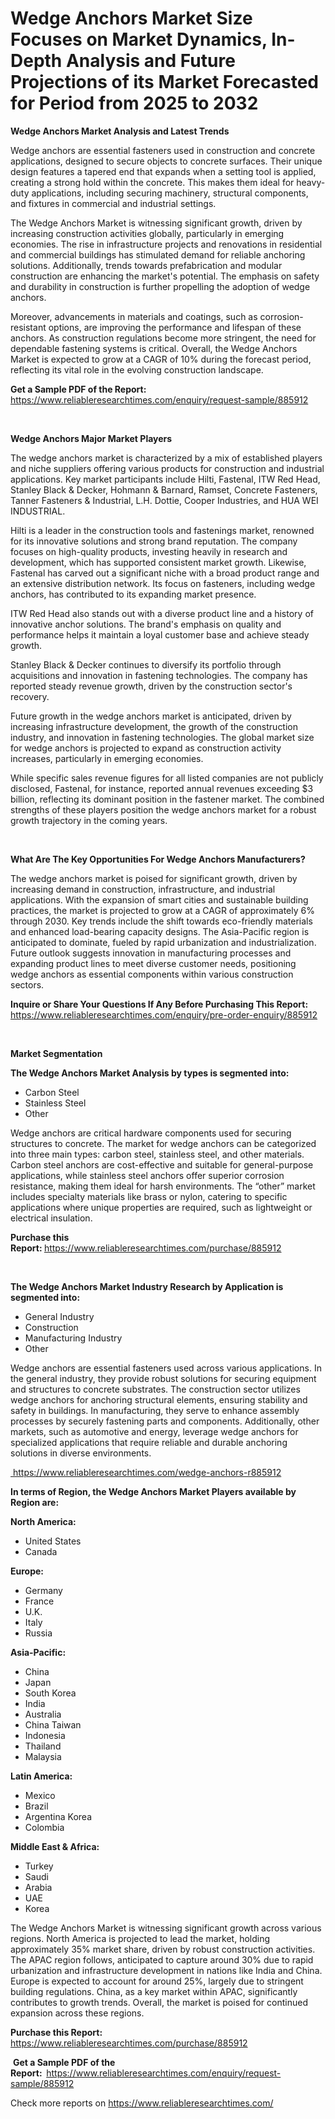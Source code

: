 <p><h1>Wedge Anchors Market Size Focuses on Market Dynamics, In-Depth Analysis and Future Projections of its Market Forecasted for Period from 2025 to 2032</h1></p><p><strong>Wedge Anchors Market Analysis and Latest Trends</strong></p>
<p><p>Wedge anchors are essential fasteners used in construction and concrete applications, designed to secure objects to concrete surfaces. Their unique design features a tapered end that expands when a setting tool is applied, creating a strong hold within the concrete. This makes them ideal for heavy-duty applications, including securing machinery, structural components, and fixtures in commercial and industrial settings.</p><p>The Wedge Anchors Market is witnessing significant growth, driven by increasing construction activities globally, particularly in emerging economies. The rise in infrastructure projects and renovations in residential and commercial buildings has stimulated demand for reliable anchoring solutions. Additionally, trends towards prefabrication and modular construction are enhancing the market's potential. The emphasis on safety and durability in construction is further propelling the adoption of wedge anchors.</p><p>Moreover, advancements in materials and coatings, such as corrosion-resistant options, are improving the performance and lifespan of these anchors. As construction regulations become more stringent, the need for dependable fastening systems is critical. Overall, the Wedge Anchors Market is expected to grow at a CAGR of 10% during the forecast period, reflecting its vital role in the evolving construction landscape.</p></p>
<p><strong>Get a Sample PDF of the Report:&nbsp;</strong> <a href="https://www.reliableresearchtimes.com/enquiry/request-sample/885912?utm_campaign=2771&utm_medium=2&utm_source=Github&utm_content=ia&utm_term=10042025&utm_id=wedge-anchors">https://www.reliableresearchtimes.com/enquiry/request-sample/885912</a></p>
<p>&nbsp;</p>
<p><strong>Wedge Anchors Major Market Players</strong></p>
<p><p>The wedge anchors market is characterized by a mix of established players and niche suppliers offering various products for construction and industrial applications. Key market participants include Hilti, Fastenal, ITW Red Head, Stanley Black & Decker, Hohmann & Barnard, Ramset, Concrete Fasteners, Tanner Fasteners & Industrial, L.H. Dottie, Cooper Industries, and HUA WEI INDUSTRIAL.</p><p>Hilti is a leader in the construction tools and fastenings market, renowned for its innovative solutions and strong brand reputation. The company focuses on high-quality products, investing heavily in research and development, which has supported consistent market growth. Likewise, Fastenal has carved out a significant niche with a broad product range and an extensive distribution network. Its focus on fasteners, including wedge anchors, has contributed to its expanding market presence.</p><p>ITW Red Head also stands out with a diverse product line and a history of innovative anchor solutions. The brand's emphasis on quality and performance helps it maintain a loyal customer base and achieve steady growth.</p><p>Stanley Black & Decker continues to diversify its portfolio through acquisitions and innovation in fastening technologies. The company has reported steady revenue growth, driven by the construction sector's recovery.</p><p>Future growth in the wedge anchors market is anticipated, driven by increasing infrastructure development, the growth of the construction industry, and innovation in fastening technologies. The global market size for wedge anchors is projected to expand as construction activity increases, particularly in emerging economies.</p><p>While specific sales revenue figures for all listed companies are not publicly disclosed, Fastenal, for instance, reported annual revenues exceeding $3 billion, reflecting its dominant position in the fastener market. The combined strengths of these players position the wedge anchors market for a robust growth trajectory in the coming years.</p></p>
<p>&nbsp;</p>
<p><strong>What Are The Key Opportunities For Wedge Anchors Manufacturers?</strong></p>
<p><p>The wedge anchors market is poised for significant growth, driven by increasing demand in construction, infrastructure, and industrial applications. With the expansion of smart cities and sustainable building practices, the market is projected to grow at a CAGR of approximately 6% through 2030. Key trends include the shift towards eco-friendly materials and enhanced load-bearing capacity designs. The Asia-Pacific region is anticipated to dominate, fueled by rapid urbanization and industrialization. Future outlook suggests innovation in manufacturing processes and expanding product lines to meet diverse customer needs, positioning wedge anchors as essential components within various construction sectors.</p></p>
<p><strong>Inquire or Share Your Questions If Any Before Purchasing This Report:</strong> <a href="https://www.reliableresearchtimes.com/enquiry/pre-order-enquiry/885912?utm_campaign=2771&utm_medium=2&utm_source=Github&utm_content=ia&utm_term=10042025&utm_id=wedge-anchors">https://www.reliableresearchtimes.com/enquiry/pre-order-enquiry/885912</a></p>
<p>&nbsp;</p>
<p><strong>Market Segmentation</strong></p>
<p><strong>The Wedge Anchors Market Analysis by types is segmented into:</strong></p>
<p><ul><li>Carbon Steel</li><li>Stainless Steel</li><li>Other</li></ul></p>
<p><p>Wedge anchors are critical hardware components used for securing structures to concrete. The market for wedge anchors can be categorized into three main types: carbon steel, stainless steel, and other materials. Carbon steel anchors are cost-effective and suitable for general-purpose applications, while stainless steel anchors offer superior corrosion resistance, making them ideal for harsh environments. The “other” market includes specialty materials like brass or nylon, catering to specific applications where unique properties are required, such as lightweight or electrical insulation.</p></p>
<p><strong>Purchase this Report:&nbsp;</strong><a href="https://www.reliableresearchtimes.com/purchase/885912?utm_campaign=2771&utm_medium=2&utm_source=Github&utm_content=ia&utm_term=10042025&utm_id=wedge-anchors">https://www.reliableresearchtimes.com/purchase/885912</a></p>
<p>&nbsp;</p>
<p><strong>The Wedge Anchors Market Industry Research by Application is segmented into:</strong></p>
<p><ul><li>General Industry</li><li>Construction</li><li>Manufacturing Industry</li><li>Other</li></ul></p>
<p><p>Wedge anchors are essential fasteners used across various applications. In the general industry, they provide robust solutions for securing equipment and structures to concrete substrates. The construction sector utilizes wedge anchors for anchoring structural elements, ensuring stability and safety in buildings. In manufacturing, they serve to enhance assembly processes by securely fastening parts and components. Additionally, other markets, such as automotive and energy, leverage wedge anchors for specialized applications that require reliable and durable anchoring solutions in diverse environments.</p></p>
<p><a href="https://www.reliableresearchtimes.com/wedge-anchors-r885912?utm_campaign=2771&utm_medium=2&utm_source=Github&utm_content=ia&utm_term=10042025&utm_id=wedge-anchors">&nbsp;https://www.reliableresearchtimes.com/wedge-anchors-r885912</a></p>
<p><strong>In terms of Region, the Wedge Anchors Market Players available by Region are:</strong></p>
<p>
    <p> <strong> North America: </strong>
        <ul>
            <li>United States</li>
            <li>Canada</li>
        </ul>
        </p> 
    <p> <strong> Europe: </strong>
        <ul>
            <li>Germany</li>
            <li>France</li>
            <li>U.K.</li>
            <li>Italy</li>
            <li>Russia</li>
        </ul>
        </p> 
    <p> <strong> Asia-Pacific: </strong>
        <ul>
            <li>China</li>
            <li>Japan</li>
            <li>South Korea</li>
            <li>India</li>
            <li>Australia</li>
            <li>China Taiwan</li>
            <li>Indonesia</li>
            <li>Thailand</li>
            <li>Malaysia</li>
        </ul>
        </p> 
    <p> <strong> Latin America: </strong>
        <ul>
            <li>Mexico</li>
            <li>Brazil</li>
            <li>Argentina Korea</li>
            <li>Colombia</li>
        </ul>
        </p> 
    <p> <strong> Middle East & Africa: </strong>
        <ul>
            <li>Turkey</li>
            <li>Saudi</li>
            <li>Arabia</li>
            <li>UAE</li>
            <li>Korea</li>
        </ul>
    </p>
    </p>
<p><p>The Wedge Anchors Market is witnessing significant growth across various regions. North America is projected to lead the market, holding approximately 35% market share, driven by robust construction activities. The APAC region follows, anticipated to capture around 30% due to rapid urbanization and infrastructure development in nations like India and China. Europe is expected to account for around 25%, largely due to stringent building regulations. China, as a key market within APAC, significantly contributes to growth trends. Overall, the market is poised for continued expansion across these regions.</p></p>
<p><strong>Purchase this Report: </strong><a href="https://www.reliableresearchtimes.com/purchase/885912?utm_campaign=2771&utm_medium=2&utm_source=Github&utm_content=ia&utm_term=10042025&utm_id=wedge-anchors">https://www.reliableresearchtimes.com/purchase/885912</a></p>
<p>&nbsp;<strong>Get a Sample PDF of the Report:&nbsp;&nbsp;</strong><a href="https://www.reliableresearchtimes.com/enquiry/request-sample/885912?utm_campaign=2771&utm_medium=2&utm_source=Github&utm_content=ia&utm_term=10042025&utm_id=wedge-anchors">https://www.reliableresearchtimes.com/enquiry/request-sample/885912</a></p>
<p><strong></strong></p>
<p>Check more reports on <a href="https://www.reliableresearchtimes.com/?utm_campaign=2771&utm_medium=2&utm_source=Github&utm_content=ia&utm_term=10042025&utm_id=wedge-anchors">https://www.reliableresearchtimes.com/</a></p>